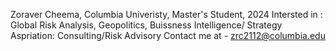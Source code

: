 Zoraver Cheema, Columbia Univeristy, Master's Student, 2024
Intersted in : Global Risk Analysis, Geopolitics, Buissness Intelligence/ Strategy 
Aspriation: Consulting/Risk Advisory 
Contact me at - zrc2112@columbia.edu
  

<!---
zoravercheema/zoravercheema is a ✨ special ✨ repository because its `README.md` (this file) appears on your GitHub profile.
You can click the Preview link to take a look at your changes.
--->
